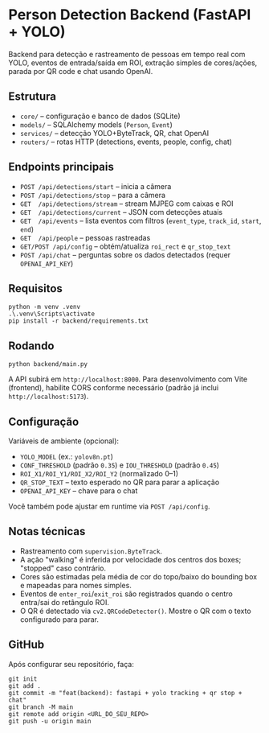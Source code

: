 # Person Detection Backend (FastAPI + YOLO)

Backend para detecção e rastreamento de pessoas em tempo real com YOLO, eventos de entrada/saída em ROI, extração simples de cores/ações, parada por QR code e chat usando OpenAI.

## Estrutura

- `core/` – configuração e banco de dados (SQLite)
- `models/` – SQLAlchemy models (`Person`, `Event`)
- `services/` – detecção YOLO+ByteTrack, QR, chat OpenAI
- `routers/` – rotas HTTP (detections, events, people, config, chat)

## Endpoints principais

- `POST /api/detections/start` – inicia a câmera
- `POST /api/detections/stop` – para a câmera
- `GET  /api/detections/stream` – stream MJPEG com caixas e ROI
- `GET  /api/detections/current` – JSON com detecções atuais
- `GET  /api/events` – lista eventos com filtros (`event_type`, `track_id`, `start`, `end`)
- `GET  /api/people` – pessoas rastreadas
- `GET/POST /api/config` – obtém/atualiza `roi_rect` e `qr_stop_text`
- `POST /api/chat` – perguntas sobre os dados detectados (requer `OPENAI_API_KEY`)

## Requisitos

```
python -m venv .venv
.\.venv\Scripts\activate
pip install -r backend/requirements.txt
```

## Rodando

```
python backend/main.py
```

A API subirá em `http://localhost:8000`. Para desenvolvimento com Vite (frontend), habilite CORS conforme necessário (padrão já inclui `http://localhost:5173`).

## Configuração

Variáveis de ambiente (opcional):

- `YOLO_MODEL` (ex.: `yolov8n.pt`)
- `CONF_THRESHOLD` (padrão `0.35`) e `IOU_THRESHOLD` (padrão `0.45`)
- `ROI_X1/ROI_Y1/ROI_X2/ROI_Y2` (normalizado 0–1)
- `QR_STOP_TEXT` – texto esperado no QR para parar a aplicação
- `OPENAI_API_KEY` – chave para o chat

Você também pode ajustar em runtime via `POST /api/config`.

## Notas técnicas

- Rastreamento com `supervision.ByteTrack`.
- A ação "walking" é inferida por velocidade dos centros dos boxes; "stopped" caso contrário.
- Cores são estimadas pela média de cor do topo/baixo do bounding box e mapeadas para nomes simples.
- Eventos de `enter_roi`/`exit_roi` são registrados quando o centro entra/sai do retângulo ROI.
- O QR é detectado via `cv2.QRCodeDetector()`. Mostre o QR com o texto configurado para parar.

## GitHub

Após configurar seu repositório, faça:

```
git init
git add .
git commit -m "feat(backend): fastapi + yolo tracking + qr stop + chat"
git branch -M main
git remote add origin <URL_DO_SEU_REPO>
git push -u origin main
```